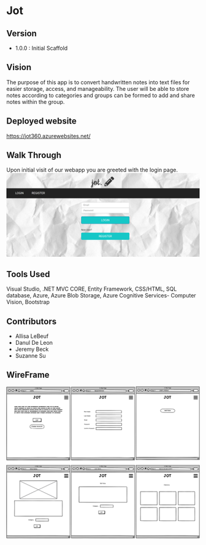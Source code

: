 # Jot

## Version
- 1.0.0 : Initial Scaffold

## Vision
The purpose of this app is to convert handwritten notes into text files for easier storage, access, and manageability. The user will be able to store notes according to categories and groups can be formed to add and share notes within the group.

## Deployed website 
https://jot360.azurewebsites.net/

## Walk Through
Upon initial visit of our webapp you are greeted with the login page. 
![Login](/assets/Login.png)


## Tools Used

Visual Studio, .NET MVC CORE, Entity Framework, CSS/HTML, SQL database, Azure, Azure Blob Storage, Azure Cognitive Services- Computer Vision, Bootstrap

## Contributors
- Allisa LeBeuf
- Danul De Leon
- Jeremy Beck
- Suzanne Su

## WireFrame
![Wireframe](/assets/Jot_wireframe.png)
